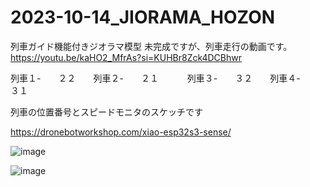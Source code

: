 # 2023-10-14_JIORAMA_HOZON
列車ガイド機能付きジオラマ模型
未完成ですが、列車走行の動画です。
https://youtu.be/kaHO2_MfrAs?si=KUHBr8Zck4DCBhwr

列車１-　　２２　　列車２-　　２１　　　
列車３-　　３２　　列車４-　　３１

列車の位置番号とスピードモニタのスケッチです

https://dronebotworkshop.com/xiao-esp32s3-sense/

![image](https://github.com/user-attachments/assets/d087eb56-dc63-4021-9acc-49075b9ec5b9)

![image](https://github.com/user-attachments/assets/b92f466a-2272-419e-9f38-bbcd24ad6365)
